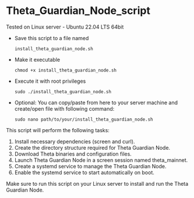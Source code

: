 # Theta_Guardian_Node_script

Tested on Linux server - Ubuntu 22.04 LTS 64bit

* Save this script to a file named
  ```
  install_theta_guardian_node.sh
  ```
* Make it executable
  ```
  chmod +x install_theta_guardian_node.sh
  ```
* Execute it with root privileges
  ```
  sudo ./install_theta_guardian_node.sh
  ```

* Optional: You can copy/paste from here to your server machine and create/open file with following command:
  ```
  sudo nano path/to/your/install_theta_guardian_node.sh
  ```

This script will perform the following tasks:

1. Install necessary dependencies (screen and curl).
2. Create the directory structure required for Theta Guardian Node.
3. Download Theta binaries and configuration files.
4. Launch Theta Guardian Node in a screen session named theta_mainnet.
5. Create a systemd service to manage the Theta Guardian Node.
6. Enable the systemd service to start automatically on boot.

Make sure to run this script on your Linux server to install and run the Theta Guardian Node.
